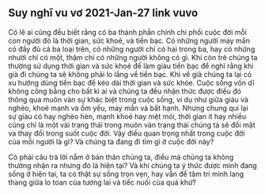 Suy nghĩ vu vơ
2021-Jan-27
link
vuvo
-----

Có lẽ ai cũng đều biết rằng có ba thành phần chính chi phối cuộc đời mỗi con người đó là thời gian, sức khoẻ, và tiền bạc. Có những người may mắn có đầy đủ cả ba loại trên, có những người chỉ có hai trong ba, hay có những nhười chỉ có một, thậm chí có những người không có gì. Khi còn trẻ chúng ta thường sử dụng thời gian và sức khoẻ để làm giàu tiền bạc để nghĩ rằng khi già đi chúng ta sẽ không phải lo lắng về tiền bạc. Khi về già chúng ta lại có xu hướng dùng tiền bạc để kéo dài thời gian và sức khỏe. Cuộc sống vốn dĩ không công bằng cho bất kì ai và chúng ta đều nhận thức được điều đó thông qua muôn vàn sự khác biệt trong cuộc sống, ví dụ như giữa giàu và nghèo, khoẻ mạnh và ốm yếu, may mắn và bất hạnh. Nhưng chung qui lại sự giàu có hay nghèo hèn, mạnh khoẻ hay mệt mỏi, thời gian ít hay nhiều cũng chỉ là một vài trạng thái trong muôn vàn trạng thái chúng ta sẽ đối mặt va thay đổi trong suốt cuộc đời. Vậy điều quan trọng nhất trong cuộc đời của mỗi người là gì? Và chúng ta đang đi tìm gì ở cuộc đời này? 

Có phải câu trả lời nằm ở bản thân chúng ta, điều mà chúng ta không thường nhận ra nhưng đó là hiện tại? Và khi chúng ta ý thức được mình đang sống ở hiện tại, ta có thật sự sống trọn vẹn, hay vẫn để tâm trí mình lang thang giữa lo toan của tương lai và tiếc nuối của quá khứ?